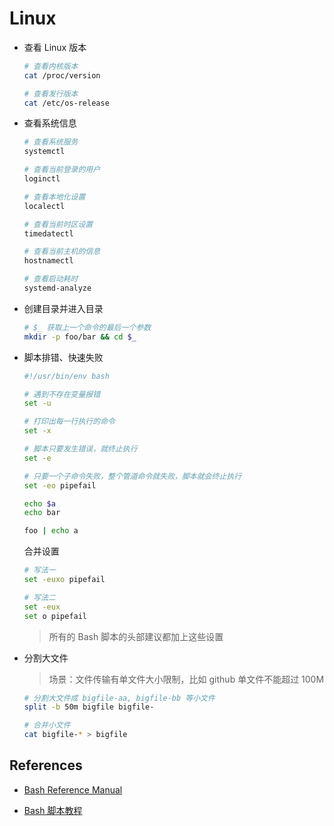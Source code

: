 # Linux

- 查看 Linux 版本

    ```bash
    # 查看内核版本
    cat /proc/version

    # 查看发行版本
    cat /etc/os-release
    ```

- 查看系统信息

    ```bash
    # 查看系统服务
    systemctl

    # 查看当前登录的用户
    loginctl

    # 查看本地化设置
    localectl

    # 查看当前时区设置
    timedatectl

    # 查看当前主机的信息
    hostnamectl

    # 查看启动耗时
    systemd-analyze
    ```

- 创建目录并进入目录

    ```bash
    # $_ 获取上一个命令的最后一个参数
    mkdir -p foo/bar && cd $_
    ```

- 脚本排错、快速失败

    ```bash
    #!/usr/bin/env bash

    # 遇到不存在变量报错
    set -u

    # 打印出每一行执行的命令
    set -x

    # 脚本只要发生错误，就终止执行
    set -e

    # 只要一个子命令失败，整个管道命令就失败，脚本就会终止执行
    set -eo pipefail

    echo $a
    echo bar

    foo | echo a
    ```

    合并设置

    ```bash
    # 写法一
    set -euxo pipefail

    # 写法二
    set -eux
    set o pipefail
    ```

    > 所有的 Bash 脚本的头部建议都加上这些设置

- 分割大文件

    > 场景：文件传输有单文件大小限制，比如 github 单文件不能超过 100M

    ```bash
    # 分割大文件成 bigfile-aa, bigfile-bb 等小文件
    split -b 50m bigfile bigfile-

    # 合并小文件
    cat bigfile-* > bigfile
    ```

## References

- [Bash Reference Manual](http://www.gnu.org/software/bash/manual/html_node/)

- [Bash 脚本教程](https://wangdoc.com/bash/)